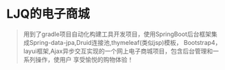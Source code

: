 # LJQ的电子商城

> 用到了gradle项目自动化构建工具开发项目，使用SpringBoot后台框架集成Spring-data-jpa,Druid连接池,thymeleaf(类似jsp)模板，
Bootstrap4，layui框架,Ajax异步交互实现的一个网上电子商城项目，包含后台管理和一系列操作，使用户
享受愉悦的购物体验！
